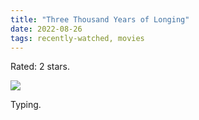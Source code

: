 ```yaml
---
title: "Three Thousand Years of Longing"
date: 2022-08-26
tags: recently-watched, movies
---
```

Rated: 2 stars.

 <p><img src="https://a.ltrbxd.com/resized/film-poster/4/8/5/2/6/5/485265-three-thousand-years-of-longing-0-600-0-900-crop.jpg?v=2abe84afc5"/></p> <p>Typing.</p>